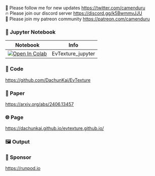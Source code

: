 🐣 Please follow me for new updates https://twitter.com/camenduru <br />
🔥 Please join our discord server https://discord.gg/k5BwmmvJJU <br />
🥳 Please join my patreon community https://patreon.com/camenduru <br />

### 🍊 Jupyter Notebook

| Notebook | Info
| --- | --- |
[![Open In Colab](https://colab.research.google.com/assets/colab-badge.svg)](https://colab.research.google.com/github/camenduru/EvTexture-jupyter/blob/main/EvTexture_jupyter.ipynb) | EvTexture_jupyter

### 🧬 Code
https://github.com/DachunKai/EvTexture

### 📄 Paper
https://arxiv.org/abs/2406.13457

### 🌐 Page
https://dachunkai.github.io/evtexture.github.io/

### 🖼 Output


### 🏢 Sponsor
https://runpod.io
